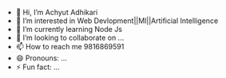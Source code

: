 - 👋 Hi, I’m Achyut Adhikari
- 👀 I’m interested in Web Devlopment||Ml||Artificial Intelligence
- 🌱 I’m currently learning Node Js
- 💞️ I’m looking to collaborate on ...
- 📫 How to reach me 9816869591
- 😄 Pronouns: ...
- ⚡ Fun fact: ...

<!---
raghavendra9816/raghavendra9816 is a ✨ special ✨ repository because its `README.md` (this file) appears on your GitHub profile.
You can click the Preview link to take a look at your changes.
--->
